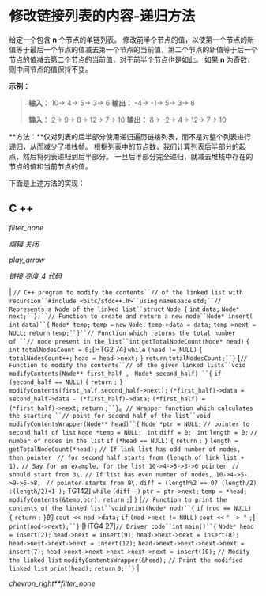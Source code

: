# 修改链接列表的内容-递归方法

给定一个包含 **n** 个节点的单链列表。 修改前半个节点的值，以使第一个节点的新值等于最后一个节点的值减去第一个节点的当前值，第二个节点的新值等于后一个节点的值减去第二个节点的当前值，对于前半个节点也是如此。 如果 **n** 为奇数，则中间节点的值保持不变。

**示例：**

> **输入：** 10-> 4-> 5-> 3-> 6
> **输出：** -4-> -1-> 5-> 3-> 6
> 
> **输入：** 2-> 9-> 8-> 12-> 7-> 10
> **输出：** 8-> -2-> 4-> 12-> 7-> 10

**方法：**仅对列表的后半部分使用递归遍历链接列表，而不是对整个列表进行递归，从而减少了堆栈帧。 根据列表中的节点数，我们计算列表后半部分的起点，然后将列表递归到后半部分。 一旦后半部分完全递归，就减去堆栈中存在的节点的值和当前节点的值。

下面是上述方法的实现：

## C ++

*filter_none*

*编辑*
*关闭*

*play_arrow*

*链接*
*亮度_4*
*代码*

| `// C++ program to modify the contents``// of the linked list with recursion``#include <bits/stdc++.h>``using` `namespace` `std;``// Represents a Node of the linked list``struct` `Node {` `int` `data;` `Node* next;``};``// Function to create and return a new node``Node* insert(` `int` `data)``{` `Node* temp;` `temp =` `new` `Node;` `temp->data = data;` `temp->next = NULL;` `return` `temp;``}``// Function which returns the total number of ``// node present in the list``int` `getTotalNodeCount(Node* head)`​​ `{` `int` `totalNodesCount = 0;`[HTG2 74]  `while` `(head != NULL)` `{` `totalNodesCount++;` `head = head->next;` `}` `return` `totalNodesCount;``}` [`// Function to modify the contents``// of the given linked lists``void` `modifyContents(Node** first_half , ` `Node* second_half) ``{` `if` `(second_half == NULL)` `{` `return` `;` `}` `modifyContents(first_half,second_half->next);` `(*first_half)->data = second_half->data - (*first_half)->data;` `(*first_half) = (*first_half)->next;` `return` `;``}`。`// Wrapper function which calculates the starting ``// point for second half of the list``void` `modifyContentsWrapper(Node** head)``{` `Node *ptr = NULL;` `// pointer to second half of list` `Node *temp = NULL; ` `int` `diff = 0; ` `int` `length = 0;` `// number of nodes in the list` `if` `(*head == NULL)` `{` `return` `;` `}` `length = getTotalNodeCount(*head);` `// If link list has odd number of nodes, then pointer ` `// for second half starts from (length of link list + 1).` `// Say for an example, for the list 10->4->5->3->6 pointer ` `// should start from 3\.` `// If list has even number of nodes, 10->4->5->9->6->8, ` `// pointer starts from 9\.` `diff = (length%2 == 0? (length/2) :(length/2)+1 );` TG142] `while` `(diff--)` `ptr = ptr->next;` `temp = *head;` `modifyContents(&temp,ptr);` `return` `;`] `}` [`// Function to print the contents of the linked list``void` `print(Node* nod)``{` `if` `(nod == NULL) {` `return` `;` `}`的 `cout << nod->data;` `if` `(nod->next != NULL)` `cout <<` `" -> "` `;`] `print(nod->next);``}` [HTG4 27]`// Driver code``int` `main()``{` `Node* head = insert(2);` `head->next = insert(9);` `head->next->next = insert(8);` `head->next->next->next = insert(12);` `head->next->next->next->next = insert(7);` `head->next->next->next->next->next = insert(10);` `// Modify the linked list` `modifyContentsWrapper(&head);` `// Print the modified linked list` `print(head);` `return` `0;``}` |

*chevron_right**filter_none*